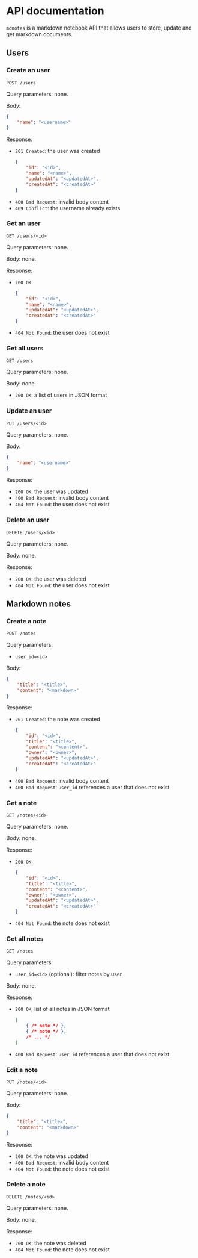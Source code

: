 # API documentation

`mdnotes` is a markdown notebook API that allows users to store, update and get 
markdown documents.

## Users

### Create an user

`POST /users`

Query parameters: none.

Body:

```json
{
    "name": "<username>"
}
```

Response:

- `201 Created`: the user was created
    ```json
    {   
        "id": "<id>",
        "name": "<name>",
        "updatedAt": "<updatedAt>",
        "createdAt": "<createdAt>" 
    }
    ```
- `400 Bad Request`: invalid body content
- `409 Conflict`: the username already exists

### Get an user

`GET /users/<id>`

Query parameters: none.

Body: none.

Response:

- `200 OK`
    ```json
    {   
        "id": "<id>",
        "name": "<name>",
        "updatedAt": "<updatedAt>",
        "createdAt": "<createdAt>" 
    }
    ```
- `404 Not Found`: the user does not exist

### Get all users

`GET /users`

Query parameters: none.

Body: none.

- `200 OK`: a list of users in JSON format

### Update an user

`PUT /users/<id>`

Query parameters: none.

Body:

```json
{
    "name": "<username>"
}
```

Response:

- `200 OK`: the user was updated
- `400 Bad Request`: invalid body content
- `404 Not Found`: the user does not exist

### Delete an user

`DELETE /users/<id>`

Query parameters: none.

Body: none.

Response:

- `200 OK`: the user was deleted
- `404 Not Found`: the user does not exist

## Markdown notes

### Create a note

`POST /notes`

Query parameters:

- `user_id=<id>`

Body:

```json
{
    "title": "<title>",
    "content": "<markdown>"
}
```

Response:

- `201 Created`: the note was created
    ```json
    {   
        "id": "<id>",
        "title": "<title>",
        "content": "<content>",
        "owner": "<owner>",
        "updatedAt": "<updatedAt>",
        "createdAt": "<createdAt>"
    }
    ```
- `400 Bad Request`: invalid body content
- `400 Bad Request`: `user_id` references a user that does not exist


### Get a note

`GET /notes/<id>`

Query parameters: none.

Body: none.

Response:

- `200 OK`
    ```json
    {   
        "id": "<id>",
        "title": "<title>",
        "content": "<content>",
        "owner": "<owner>",
        "updatedAt": "<updatedAt>",
        "createdAt": "<createdAt>"
    }
    ```
- `404 Not Found`: the note does not exist

### Get all notes

`GET /notes`

Query parameters:

- `user_id=<id>` (optional): filter notes by user

Body: none.

Response:

- `200 OK`, list of all notes in JSON format
    ```json
    [
        { /* note */ },
        { /* note */ },
        /* ... */
    ]
    ```
- `400 Bad Request`: `user_id` references a user that does not exist

### Edit a note

`PUT /notes/<id>`

Query parameters: none.

Body:

```json
{
    "title": "<title>",
    "content": "<markdown>"
}
```

Response:

- `200 OK`: the note was updated
- `400 Bad Request`: invalid body content
- `404 Not Found`: the note does not exist

### Delete a note

`DELETE /notes/<id>`

Query parameters: none.

Body: none.

Response:

- `200 OK`: the note was deleted
- `404 Not Found`: the note does not exist